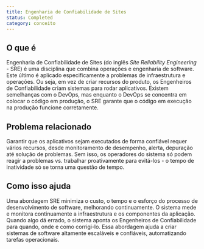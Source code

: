 ```yaml
---
title: Engenharia de Confiabilidade de Sites
status: Completed
category: conceito
---
```


## O que é

Engenharia de Confiabilidade de Sites (do inglês *Site Reliability Engineering* - SRE) é uma disciplina que combina operações e engenharia de software. Este último é aplicado especificamente a problemas de infraestrutura e operações. Ou seja, em vez de criar recursos do produto, os Engenheiros de Confiabilidade criam sistemas para rodar aplicativos. Existem semelhanças com o DevOps, mas enquanto o DevOps se concentra em colocar o código em produção, o SRE garante que o código em execução na produção funcione corretamente.

## Problema relacionado

Garantir que os aplicativos sejam executados de forma confiável requer vários recursos, desde monitoramento de desempenho, alerta, depuração até solução de problemas. Sem isso, os operadores do sistema só podem reagir a problemas vs. trabalhar proativamente para evitá-los - o tempo de inatividade só se torna uma questão de tempo.

## Como isso ajuda

Uma abordagem SRE minimiza o custo, o tempo e o esforço do processo de desenvolvimento de software, melhorando continuamente. O sistema mede e monitora continuamente a infraestrutura e os componentes da aplicação. Quando algo dá errado, o sistema aponta os Engenheiros de Confiabilidade para quando, onde e como corrigi-lo. Essa abordagem ajuda a criar sistemas de software altamente escaláveis e confiáveis, automatizando tarefas operacionais.
